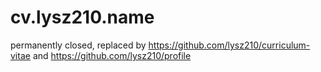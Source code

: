 # cv.lysz210.name
permanently closed, replaced by https://github.com/lysz210/curriculum-vitae and https://github.com/lysz210/profile
